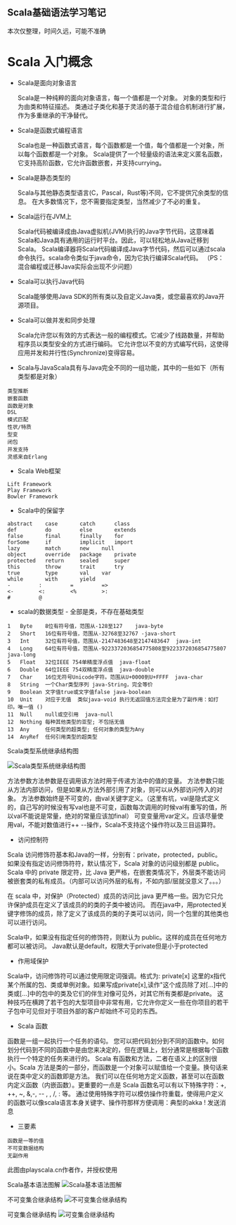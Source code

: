 Scala基础语法学习笔记
---

本次仅整理，时间久远，可能不准确

# Scala 入门概念
     
* Scala是面向对象语言
 
 
    Scala是一种纯粹的面向对象语言，每一个值都是一个对象。 对象的类型和行为由类和特征描述。
    类通过子类化和基于灵活的基于混合组合机制进行扩展，作为多重继承的干净替代。

* Scala是函数式编程语言

    
    Scala也是一种函数式语言，每个函数都是一个值，每个值都是一个对象，所以每个函数都是一个对象。
    Scala提供了一个轻量级的语法来定义匿名函数，它支持高阶函数，它允许函数嵌套，并支持currying。

* Scala是静态类型的


    Scala与其他静态类型语言(C，Pascal，Rust等)不同，它不提供冗余类型的信息。 在大多数情况下，您不需要指定类型，当然减少了不必的重复。

* Scala运行在JVM上


    Scala代码被编译成由Java虚拟机(JVM)执行的Java字节代码，这意味着Scala和Java具有通用的运行时平台。因此，可以轻松地从Java迁移到Scala。
    Scala编译器将Scala代码编译成Java字节代码，然后可以通过scala命令执行。scala命令类似于java命令，因为它执行编译Scala代码。
    （PS：混合编程或迁移Java实际会出现不少问题）

* Scala可以执行Java代码
    
    
    Scala能够使用Java SDK的所有类以及自定义Java类，或您最喜欢的Java开源项目。

* Scala可以做并发和同步处理
        

    Scala允许您以有效的方式表达一般的编程模式。它减少了线路数量，并帮助程序员以类型安全的方式进行编码。
    它允许您以不变的方式编写代码，这使得应用并发和并行性(Synchronize)变得容易。

* Scala与JavaScala具有与Java完全不同的一组功能，其中的一些如下（所有类型都是对象）

```
类型推断
嵌套函数
函数是对象
DSL
模式匹配
性状/特质
型变
闭包
并发支持
灵感来自Erlang
```

* Scala Web框架
        
```        
Lift Framework
Play Framework
Bowler Framework
```

* Scala中的保留字
  
```
abstract    case       catch      class
def         do         else       extends
false       final      finally    for
forSome     if         implicit   import
lazy	    match      new	  null
object      override   package    private
protected   return     sealed     super
this	    throw      trait      try
true	    type       val	  var
while       with       yield
-	      :         =         =>
<-	      <:        <%        >:
#	      @
```
     
* scala的数据类型 - 全部是类，不存在基础类型

```
1	Byte	8位有符号值，范围从-128至127    java-byte
2	Short   16位有符号值，范围从-32768至32767 -java-short
3	Int     32位有符号值，范围从-2147483648至2147483647  java-int
4	Long	64位有符号值，范围从-9223372036854775808至9223372036854775807  java-long
5	Float	32位IEEE 754单精度浮点值  java-float
6	Double	64位IEEE 754双精度浮点值  java-double
7	Char	16位无符号Unicode字符。范围从U+0000到U+FFFF  java-char
8	String	一个Char类型序列 java-String，完全等价
9	Boolean	文字值true或文字值false java-boolean
10	Unit	对应于无值  类似java-void 执行无返回值方法完全是为了副作用：如打印。唯一值 ()
11	Null	null或空引用  java-null
12	Nothing	每种其他类型的亚型; 不包括无值
13	Any     任何类型的超类型; 任何对象的类型为Any
14	AnyRef	任何引用类型的超类型
```

Scala类型系统继承结构图

![Scala类型系统继承结构图](https://github.com/jxnu-liguobin/cs-summary-reflection/blob/master/docs/public/image/scala%E7%B1%BB%E5%9E%8B%E7%B3%BB%E7%BB%9F%E7%BB%93%E6%9E%84.jpg)

方法参数方法参数是在调用该方法时用于传递方法中的值的变量。
方法参数只能从方法内部访问，但是如果从方法外部引用了对象，则可以从外部访问传入的对象。
方法参数始终是不可变的，由val关键字定义。（这里有坑，val是隐式定义的，自己写的时候没有写val也是不可变，函数每次调用的时候val有重写的值，所以val不能说是常量，绝对的常量应该加final）
可变变量用var定义。应该尽量使用val，不能对数值进行++ --操作，Scala不支持这个操作符以及三目运算符。

* 访问控制符

Scala 访问修饰符基本和Java的一样，分别有：private，protected，public。
如果没有指定访问修饰符符，默认情况下，Scala 对象的访问级别都是 public。
Scala 中的 private 限定符，比 Java 更严格，在嵌套类情况下，外层类不能访问被嵌套类的私有成员。（内部可以访问外层的私有，不如内部/层就没意义了。。。）

在 scala 中，对保护（Protected）成员的访问比 java 更严格一些。因为它只允许保护成员在定义了该成员的的类的子类中被访问。
而在java中，用protected关键字修饰的成员，除了定义了该成员的类的子类可以访问，同一个包里的其他类也可以进行访问。

Scala中，如果没有指定任何的修饰符，则默认为 public。这样的成员在任何地方都可以被访问。
Java默认是default，权限大于private但是小于protected

* 作用域保护

Scala中，访问修饰符可以通过使用限定词强调。格式为:
private[x]
这里的x指代某个所属的包、类或单例对象。如果写成private[x],读作"这个成员除了对[…]中的类或[…]中的包中的类及它们的伴生对像可见外，对其它所有类都是private。
这种技巧在横跨了若干包的大型项目中非常有用，它允许你定义一些在你项目的若干子包中可见但对于项目外部的客户却始终不可见的东西。

* Scala 函数

函数是一组一起执行一个任务的语句。 您可以把代码划分到不同的函数中。如何划分代码到不同的函数中是由您来决定的，但在逻辑上，划分通常是根据每个函数执行一个特定的任务来进行的。
Scala 有函数和方法，二者在语义上的区别很小。Scala 方法是类的一部分，而函数是一个对象可以赋值给一个变量。换句话来说在类中定义的函数即是方法。
我们可以在任何地方定义函数，甚至可以在函数内定义函数（内嵌函数）。更重要的一点是 Scala 函数名可以有以下特殊字符：+, ++, ~, &,-, -- , \, /, : 等。
通过使用特殊字符可以模仿操作符重载，使得用户定义的函数可以像scala语言本身关键字、操作符那样方便调用：典型的akka ! 发送消息


* 三要素
    
```
函数是一等的值
不可变数据结构
无副作用
```   
     
此图由playscala.cn作者作，并授权使用

Scala基本语法图解
![Scala基本语法图解](https://github.com/jxnu-liguobin/cs-summary-reflection/blob/master/docs/public/image/Scala%E8%AF%AD%E6%B3%95%E5%9B%BE%E8%A7%A3.png)

不可变集合继承结构
![不可变集合继承结构](https://github.com/jxnu-liguobin/cs-summary-reflection/blob/master/docs/public/image/immutable.png)

可变集合继承结构
![可变集合继承结构](https://github.com/jxnu-liguobin/cs-summary-reflection/blob/master/docs/public/image/mutable.png)
